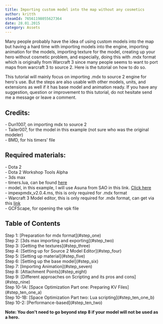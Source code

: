 ```yaml
---
title: Importing custom model into the map without any cosmetics
author: kritth
steamId: 76561198055627364
date: 28.01.2015
category: Assets
---
```


<p>Many people probably have the idea of using custom models into the map but having a hard time with importing models into the engine, importing animation for the models, importing texture for the model, creating up your hero without cosmetic problem, and especially, doing this with .mdx format which is originally from Warcraft 3 since many people seems to want to port maps from warcraft 3 to source 2. Here is the tutorial on how to do so.</p>
<p>This tutorial will mainly focus on importing .mdx to source 2 engine for hero's use. But the steps are also usable with other models, units, and extensions as well if it has base model and animation ready. If you have any suggestion, question or improvement to this tutorial, do not hesitate send me a message or leave a comment.</p>
<h2>Credits:</h2>
<p>- Dun1007, on importing mdx to source 2<br>
- Tailer007, for the model in this example (not sure who was the original modeler)<br>
- BMD, for his timers' file</p>

<h2>Required materials:</h2>
<p>- Dota 2<br>
- Dota 2 Workshop Tools Alpha<br>
- 3ds max<br>
- timers.lua, can be found <a href="https://github.com/bmddota/barebones/blob/source2/game/dota_addons/barebones/scripts/vscripts/timers.lua">here</a><br>
- model, in this example, I will use Asuna from SAO in this link. <a href = "http://api.viglink.com/api/click?format=go&jsonp=vglnk_14224047875778&drKey=1082&libId=fca55403-b124-4a6f-b0f3-ffaf43c9ed30&loc=http%3A%2F%2Fchaosrealm.info%2Ftopic%2F10759280%2F5%2F&v=1&out=http%3A%2F%2Fz5.ifrm.com%2F30005%2F144%2F0%2Fp1230621%2FAsunaV1.rar&ref=http%3A%2F%2Fchaosrealm.info%2Ftopic%2F10759280%2F4%2F&title=Tailer%27s%20Tailored%20Models&txt=%3Cimg%20src%3D%22http%3A%2F%2Fz5.ifrm.com%2F30005%2F144%2F0%2Fp1232295%2Fdl_but.png%22%20alt%3D%22Attachments%3A%22%3E%20AsunaV1.rar%20(146.95%20KB)">Click here</a><br>
- impexpmdx_v2.0.4.ms, this is only required for .mdx format<br>
- Warcraft 3 Model editor, this is only required for .mdx format, can get via this <a href = "http://www.hiveworkshop.com/forums/tools-560/war3-model-editor-62876/">link</a><br>
- GCFScape, for opening the vpk file</p>

<h2>Table of Contents</h2>
Step 1: [Preparation for mdx format](#step_one)<br>
Step 2: [3ds max importing and exporting](#step_two)<br>
Step 3: [Getting the textures](#step_three)<br>
Step 4: [Setting up for Source 2 Model Editor](#step_four)<br>
Step 5: [Setting up material](#step_five)<br>
Step 6: [Setting up the base model](#step_six)<br>
Step 7: [Importing Animation](#step_seven)<br>
Step 8: [Attachment Points](#step_eight)<br>
Step 9: [Different approaches on Scripting and its pros and cons](#step_nine)<br>
Step 10-1A: [Space Optimization Part one: Preparing KV Files](#step_ten_one_a)<br>
Step 10-1B: [Space Optimization Part two: Lua scripting](#step_ten_one_b)<br>
Step 10-2: [Performance-based](#step_ten_two)<br>

<p><b>Note: You don't need to go beyond step 8 if your model will not be used as a hero.</h></p>